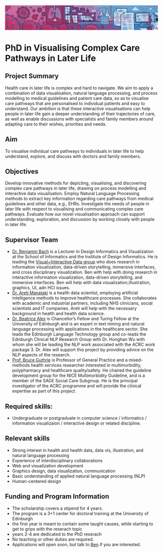 ![](figures/Doctors_Covid19.jpg)


# PhD in Visualising Complex Care Pathways in Later Life

## Project Summary

Health care in later life is complex and hard to navigate. We aim to apply a combination of data visualisation, natural language processing, and process modelling to medical guidelines and patient care data, so as to visualise care pathways that are personalised to individual patients and easy to understand. Our ambition is that these interactive visualisations can help people in later life gain a deeper understanding of their trajectories of care, as well as enable discussions with specialists and family members around adapting care to their wishes, priorities and needs.

## Aim

To visualise individual care pathways to individuals in later life to help understand, explore, and discuss with doctors and family members.

## Objectives
Develop innovative methods for depicting, visualising, and discovering
complex care pathways in later life, drawing on process modelling and interactive data visualisation.
Employ Natural Language Processing methods to extract key information regarding care pathways from medical guidelines and other data, e.g., EHRs.
Investigate the needs of people in later life with respect to visualising and communicating complex care pathways.
Evaluate how our novel visualisation approach can support understanding, exploration, and discussion by working closely with people in later life.

## Supervisor Team

* [Dr. Benjamin Bach](http://benjbach.me) is a Lecturer in Design Informatics and Visualization at the School of Informatics and the Institute of Design Informatics. He is leading the [Visual+Interactive Data group](http://visualinteractivedata.github.io) who does research in information visualization, data-driven storytelling, immersive interfaces, and cross disciplinary visualization. Ben with help with doing research in interactive information visualization, data-driven storytelling, and immersive interfaces. Ben will help with data visualization,illustration, graphics, UI, adn HCI issues. 
* [Dr. Areti Manataki](http://www.homepages.ed.ac.uk/amanatak/) is a health data scientist, employing artificial intelligence methods to improve healthcare processes. She collaborates with academic and industrial partners, including NHS clinicians, social scientists and IT companies. Areti will help with the necessary background in health and health data science.
* [Dr. Beatrice Alex](http://homepages.inf.ed.ac.uk/balex) is Chancellor’s Fellow and Turing Fellow at the University of Edinburgh and is an expert in text mining and natural language processing with applications in the healthcare sector. She leads the Edinburgh Language Technology group and co-leads the Edinburgh Clinical NLP Research Group with Dr. Honghan Wu with whom she will be leading the NLP work associated with the ACRC work package 3.  Dr. Alex will support this project by providing advice on the NLP aspects of the research.
* [Prof. Bruce Guthrie](https://www.ed.ac.uk/profile/bruce-guthrie) is Professor of General Practice and a mixed-methods health services researcher interested in multimorbidity, polypharmacy and healthcare quality/safety. He chaired the guideline development group for the NICE Multimorbidity Guideline, and is a member of the SAGE Social Care Subgroup. He is the principal investigator of the ACRC programme and will provide the clinical expertise as part of this project.

## Required skills: 
* Undergraduate or postgraduate in computer science / informatics / information visualizaion / interactive design or related discipline.

## Relevant skills
* Strong interest in health and health data, data vis, illustration, and natural language processing
* Experience of interdisciplinary collaborations 
* Web and visualization development
* Graphics design, data visualization, communication 
* Basic understanding of applied natural language processing (NLP)
* Human-centered design

## Funding and Program Information 
* The scholarship covers a stipend for 4 years. 
* The program is a 3+1 center for doctoral training at the University of Edinburgh
* the first year is meant to contain some taught causes, while starting to get to grips with the reserach topic
* years 2-4 are dedicated to the PhD reserach
* No teaching or other duties are required.
* Applications will open soon, but talk to [Ben](bbach@inf.ed.ac.uk) if you are interested.
